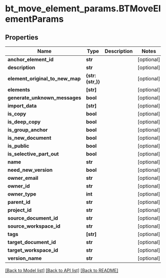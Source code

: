 # bt_move_element_params.BTMoveElementParams

## Properties
Name | Type | Description | Notes
------------ | ------------- | ------------- | -------------
**anchor_element_id** | **str** |  | [optional] 
**description** | **str** |  | [optional] 
**element_original_to_new_map** | **{str: (str,)}** |  | [optional] 
**elements** | **[str]** |  | [optional] 
**generate_unknown_messages** | **bool** |  | [optional] 
**import_data** | **[str]** |  | [optional] 
**is_copy** | **bool** |  | [optional] 
**is_deep_copy** | **bool** |  | [optional] 
**is_group_anchor** | **bool** |  | [optional] 
**is_new_document** | **bool** |  | [optional] 
**is_public** | **bool** |  | [optional] 
**is_selective_part_out** | **bool** |  | [optional] 
**name** | **str** |  | [optional] 
**need_new_version** | **bool** |  | [optional] 
**owner_email** | **str** |  | [optional] 
**owner_id** | **str** |  | [optional] 
**owner_type** | **int** |  | [optional] 
**parent_id** | **str** |  | [optional] 
**project_id** | **str** |  | [optional] 
**source_document_id** | **str** |  | [optional] 
**source_workspace_id** | **str** |  | [optional] 
**tags** | **[str]** |  | [optional] 
**target_document_id** | **str** |  | [optional] 
**target_workspace_id** | **str** |  | [optional] 
**version_name** | **str** |  | [optional] 

[[Back to Model list]](../README.md#documentation-for-models) [[Back to API list]](../README.md#documentation-for-api-endpoints) [[Back to README]](../README.md)


